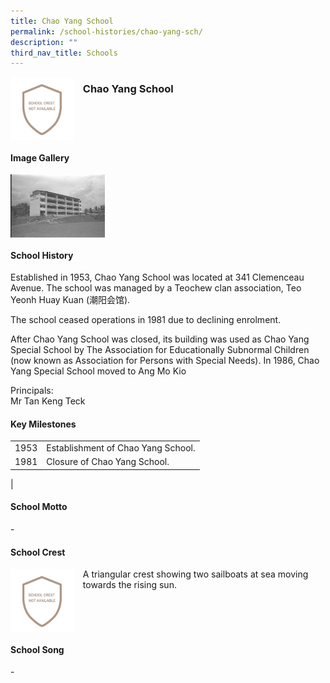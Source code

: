```yaml
---
title: Chao Yang School
permalink: /school-histories/chao-yang-sch/
description: ""
third_nav_title: Schools
---
```

<img src="/images/bedokpri1.png" style="width:20%;margin-right:15px;" align = "left">

### **Chao Yang School**

<br clear="left">

#### **Image Gallery**

<p><a href="https://staging.d1yxymztqoj7qn.amplifyapp.com/images/bedokpri2.jpg">  
<img src="/images/bedokpri2.jpg" style="width:30%;margin-right:15px;" align = "left">
</a></p>

<br clear="left">

#### **School History**
Established in 1953, Chao Yang School was located at 341 Clemenceau Avenue. The school was managed by a Teochew clan association, Teo Yeonh Huay Kuan (潮阳会馆).  
  
The school ceased operations in 1981 due to declining enrolment. 
  
After Chao Yang School was closed, its building was used as Chao Yang Special School by The Association for Educationally Subnormal Children (now known as Association for Persons with Special Needs). In 1986, Chao Yang Special School moved to Ang Mo Kio

Principals:<br>
Mr Tan Keng Teck

#### **Key Milestones**

|  |  |
|:---:|---|
| 1953 | Establishment of Chao Yang School. |
| 1981 | Closure of Chao Yang School. |
|

#### **School Motto**
\-

#### **School Crest**
<img src="/images/bedokpri1.png" style="width:20%;margin-right:15px;" align = "left">

A triangular crest showing two sailboats at sea moving towards the rising sun.

<br clear="left">

#### **School Song**
\-